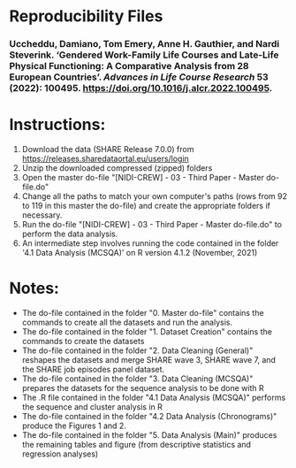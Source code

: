 # Reproducibility Files

### Uccheddu, Damiano, Tom Emery, Anne H. Gauthier, and Nardi Steverink. ‘Gendered Work-Family Life Courses and Late-Life Physical Functioning: A Comparative Analysis from 28 European Countries’. *Advances in Life Course Research* 53 (2022): 100495. https://doi.org/10.1016/j.alcr.2022.100495.


# Instructions: 
1. Download the data (SHARE Release 7.0.0) from https://releases.sharedataortal.eu/users/login
2. Unzip the downloaded compressed (zipped) folders
3. Open the master do-file "[NIDI-CREW] - 03 - Third Paper - Master do-file.do"
4. Change all the paths to match your own computer's paths (rows from 92 to 119 in this master the do-file) and create the appropriate folders if necessary. 
5. Run the do-file "[NIDI-CREW] - 03 - Third Paper - Master do-file.do" to perform the data analysis. 
6. An intermediate step involves running the code contained in the folder '4.1 Data Analysis (MCSQA)' on R version 4.1.2 (November, 2021)


# Notes: 
- The do-file contained in the folder "0. Master do-file" contains the commands to create all the datasets and run the analysis. 
- The do-file contained in the folder "1. Dataset Creation" contains the commands to create the datasets
- The do-file contained in the folder "2. Data Cleaning (General)" reshapes the datasets and merge SHARE wave 3, SHARE wave 7, and the SHARE job episodes panel dataset. 
- The do-file contained in the folder "3. Data Cleaning (MCSQA)" prepares the datasets for the sequence analysis to be done with R
- The .R file contained in the folder "4.1 Data Analysis (MCSQA)" performs the sequence and cluster analysis in R
- The do-file contained in the folder "4.2 Data Analysis (Chronograms)" produce the Figures 1 and 2. 
- The do-file contained in the folder "5. Data Analysis (Main)" produces the remaining tables and figure (from descriptive statistics and regression analyses)
